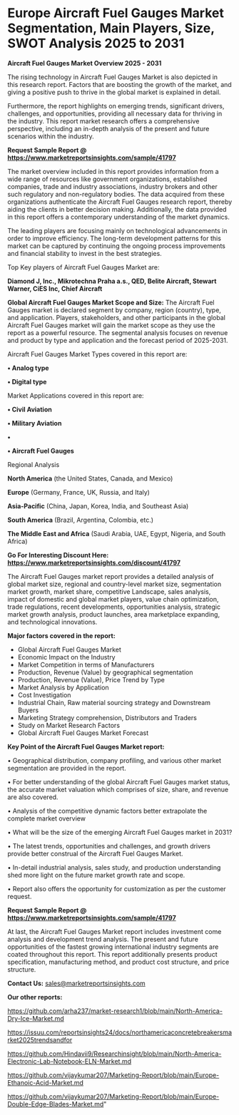 # Europe Aircraft Fuel Gauges Market Segmentation, Main Players, Size, SWOT Analysis 2025 to 2031

<Strong> Aircraft Fuel Gauges Market Overview 2025 - 2031</strong>

The rising technology in Aircraft Fuel Gauges Market is also depicted in this research report. Factors that are boosting the growth of the market, and giving a positive push to thrive in the global market is explained in detail.

Furthermore, the report highlights on emerging trends, significant drivers, challenges, and opportunities, providing all necessary data for thriving in the industry. This report market research offers a comprehensive perspective, including an in-depth analysis of the present and future scenarios within the industry.

<strong>Request Sample Report @ <a href=https://www.marketreportsinsights.com/sample/41797>https://www.marketreportsinsights.com/sample/41797</a></strong>

The market overview included in this report provides information from a wide range of resources like government organizations, established companies, trade and industry associations, industry brokers and other such regulatory and non-regulatory bodies. The data acquired from these organizations authenticate the Aircraft Fuel Gauges research report, thereby aiding the clients in better decision making. Additionally, the data provided in this report offers a contemporary understanding of the market dynamics.

The leading players are focusing mainly on technological advancements in order to improve efficiency. The long-term development patterns for this market can be captured by continuing the ongoing process improvements and financial stability to invest in the best strategies.

Top Key players of Aircraft Fuel Gauges Market are:

<strong>Diamond J, Inc., Mikrotechna Praha a.s., QED, Belite Aircraft, Stewart Warner, CiES Inc, Chief Aircraft</strong>

<strong><b>Global Aircraft Fuel Gauges Market Scope and Size:</b></strong>
The Aircraft Fuel Gauges market is declared segment by company, region (country), type, and application. Players, stakeholders, and other participants in the global Aircraft Fuel Gauges market will gain the market scope as they use the report as a powerful resource. The segmental analysis focuses on revenue and product by type and application and the forecast period of 2025-2031.

Aircraft Fuel Gauges Market Types covered in this report are:

<strong>•  Analog type

•  Digital type</strong>

Market Applications covered in this report are:

<strong>•  Civil Aviation

•  Military Aviation

•  

•  Aircraft Fuel Gauges</strong> 

Regional Analysis

<strong>North America</strong> (the United States, Canada, and Mexico)

<strong>Europe</strong> (Germany, France, UK, Russia, and Italy)

<strong>Asia-Pacific</strong> (China, Japan, Korea, India, and Southeast Asia)

<strong>South America</strong> (Brazil, Argentina, Colombia, etc.)

<strong>The Middle East and Africa</strong> (Saudi Arabia, UAE, Egypt, Nigeria, and South Africa)

<strong>Go For Interesting Discount Here: <a href=https://www.marketreportsinsights.com/discount/41797>https://www.marketreportsinsights.com/discount/41797</a></strong>

The Aircraft Fuel Gauges market report provides a detailed analysis of global market size, regional and country-level market size, segmentation market growth, market share, competitive Landscape, sales analysis, impact of domestic and global market players, value chain optimization, trade regulations, recent developments, opportunities analysis, strategic market growth analysis, product launches, area marketplace expanding, and technological innovations.

<strong><b>Major factors covered in the report:</b></strong>
<ul>
  <li>Global Aircraft Fuel Gauges Market </li>
  <li>Economic Impact on the Industry</li>
  <li>Market Competition in terms of Manufacturers</li>
  <li>Production, Revenue (Value) by geographical segmentation</li>
  <li>Production, Revenue (Value), Price Trend by Type</li>
  <li>Market Analysis by Application</li>
  <li>Cost Investigation</li>
  <li>Industrial Chain, Raw material sourcing strategy and Downstream Buyers</li>
  <li>Marketing Strategy comprehension, Distributors and Traders</li>
  <li>Study on Market Research Factors</li>
  <li>Global Aircraft Fuel Gauges Market Forecast</li>
</ul>

<strong><b>Key Point of the Aircraft Fuel Gauges Market report:</b></strong>

• Geographical distribution, company profiling, and various other market segmentation are provided in the report.

• For better understanding of the global Aircraft Fuel Gauges market status, the accurate market valuation which comprises of size, share, and revenue are also covered.

• Analysis of the competitive dynamic factors better extrapolate the complete market overview

• What will be the size of the emerging Aircraft Fuel Gauges market in 2031?

• The latest trends, opportunities and challenges, and growth drivers provide better construal of the Aircraft Fuel Gauges Market.

• In-detail industrial analysis, sales study, and production understanding shed more light on the future market growth rate and scope.

• Report also offers the opportunity for customization as per the customer request.

<strong>Request Sample Report @ <a href=https://www.marketreportsinsights.com/sample/41797>https://www.marketreportsinsights.com/sample/41797</a></strong>

At last, the Aircraft Fuel Gauges Market report includes investment come analysis and development trend analysis. The present and future opportunities of the fastest growing international industry segments are coated throughout this report. This report additionally presents product specification, manufacturing method, and product cost structure, and price structure.

<strong>Contact Us:</strong>
sales@marketreportsinsights.com

<strong>Our other reports:</strong>

<a href=https://github.com/arha237/market-research1/blob/main/North-America-Dry-Ice-Market.md>https://github.com/arha237/market-research1/blob/main/North-America-Dry-Ice-Market.md</a>

<a href=https://issuu.com/reportsinsights24/docs/northamericaconcretebreakersmarket2025trendsandfor>https://issuu.com/reportsinsights24/docs/northamericaconcretebreakersmarket2025trendsandfor</a>

<a href=https://github.com/Hindavii9/Researchinsight/blob/main/North-America-Electronic-Lab-Notebook-ELN-Market.md>https://github.com/Hindavii9/Researchinsight/blob/main/North-America-Electronic-Lab-Notebook-ELN-Market.md</a>

<a href=https://github.com/vijaykumar207/Marketing-Report/blob/main/Europe-Ethanoic-Acid-Market.md>https://github.com/vijaykumar207/Marketing-Report/blob/main/Europe-Ethanoic-Acid-Market.md</a>

<a href=https://github.com/vijaykumar207/Marketing-Report/blob/main/Europe-Double-Edge-Blades-Market.md>https://github.com/vijaykumar207/Marketing-Report/blob/main/Europe-Double-Edge-Blades-Market.md</a>"
